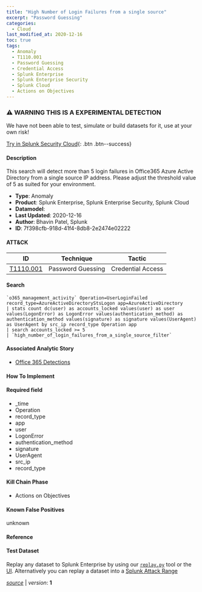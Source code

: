 ```yaml
---
title: "High Number of Login Failures from a single source"
excerpt: "Password Guessing"
categories:
  - Cloud
last_modified_at: 2020-12-16
toc: true
tags:
  - Anomaly
  - T1110.001
  - Password Guessing
  - Credential Access
  - Splunk Enterprise
  - Splunk Enterprise Security
  - Splunk Cloud
  - Actions on Objectives
---
```


### ⚠️ WARNING THIS IS A EXPERIMENTAL DETECTION
We have not been able to test, simulate or build datasets for it, use at your own risk!


[Try in Splunk Security Cloud](https://www.splunk.com/en_us/cyber-security.html){: .btn .btn--success}

#### Description

This search will detect more than 5 login failures in Office365 Azure Active Directory from a single source IP address. Please adjust the threshold value of 5 as suited for your environment.

- **Type**: Anomaly
- **Product**: Splunk Enterprise, Splunk Enterprise Security, Splunk Cloud
- **Datamodel**: 
- **Last Updated**: 2020-12-16
- **Author**: Bhavin Patel, Splunk
- **ID**: 7f398cfb-918d-41f4-8db8-2e2474e02222


#### ATT&CK

| ID          | Technique   | Tactic       |
| ----------- | ----------- |--------------|
| [T1110.001](https://attack.mitre.org/techniques/T1110/001/) | Password Guessing | Credential Access |


#### Search

```
`o365_management_activity` Operation=UserLoginFailed  record_type=AzureActiveDirectoryStsLogon app=AzureActiveDirectory 
| stats count dc(user) as accounts_locked values(user) as user values(LogonError) as LogonError values(authentication_method) as authentication_method values(signature) as signature values(UserAgent) as UserAgent by src_ip record_type Operation app 
| search accounts_locked >= 5
| `high_number_of_login_failures_from_a_single_source_filter`
```

#### Associated Analytic Story
* [Office 365 Detections](/stories/office_365_detections)


#### How To Implement


#### Required field
* _time
* Operation
* record_type
* app
* user
* LogonError
* authentication_method
* signature
* UserAgent
* src_ip
* record_type


#### Kill Chain Phase
* Actions on Objectives


#### Known False Positives
unknown




#### Reference


#### Test Dataset
Replay any dataset to Splunk Enterprise by using our [`replay.py`](https://github.com/splunk/attack_data#using-replaypy) tool or the [UI](https://github.com/splunk/attack_data#using-ui).
Alternatively you can replay a dataset into a [Splunk Attack Range](https://github.com/splunk/attack_range#replay-dumps-into-attack-range-splunk-server)




[*source*](https://github.com/splunk/security_content/tree/develop/detections/experimental/cloud/high_number_of_login_failures_from_a_single_source.yml) \| *version*: **1**